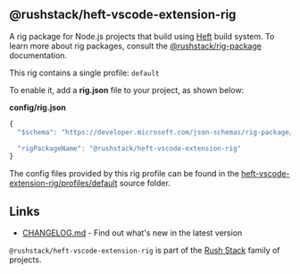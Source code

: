## @rushstack/heft-vscode-extension-rig

A rig package for Node.js projects that build using [Heft](https://www.npmjs.com/package/@rushstack/heft)
build system.  To learn more about rig packages, consult the
[@rushstack/rig-package](https://www.npmjs.com/package/@rushstack/rig-package) documentation.

This rig contains a single profile: `default`

To enable it, add a **rig.json** file to your project, as shown below:

**config/rig.json**
```js
{
  "$schema": "https://developer.microsoft.com/json-schemas/rig-package/rig.schema.json",

  "rigPackageName": "@rushstack/heft-vscode-extension-rig"
}
```

The config files provided by this rig profile can be found in the [heft-vscode-extension-rig/profiles/default](
https://github.com/microsoft/rushstack/tree/main/rigs/heft-vscode-extension-rig/profiles/default) source folder.


## Links

- [CHANGELOG.md](
  https://github.com/microsoft/rushstack/blob/main/rigs/heft-vscode-extension-rig/CHANGELOG.md) - Find
  out what's new in the latest version

`@rushstack/heft-vscode-extension-rig` is part of the [Rush Stack](https://rushstack.io/) family of projects.
